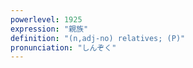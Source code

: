 ```yaml
---
powerlevel: 1925
expression: "親族"
definition: "(n,adj-no) relatives; (P)"
pronunciation: "しんぞく"
---
```

